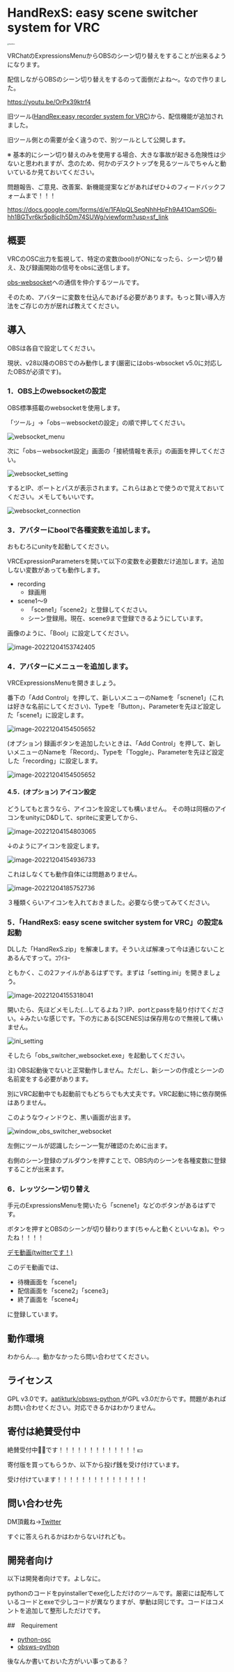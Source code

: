 # HandRexS: easy scene switcher system for VRC

<img src="logos/handrec.png" alt="handrec" style="zoom:25%;" />

VRChatのExpressionsMenuからOBSのシーン切り替えをすることが出来るようになります。

配信しながらOBSのシーン切り替えをするのって面倒だよね～。なので作りました。

https://youtu.be/OrPx39ktrf4

旧ツール([HandRex:easy recorder system for VRC](https://kurogane-gk.booth.pm/items/4370494))から、配信機能が追加されました。

旧ツール側との需要が全く違うので、別ツールとして公開します。



※ 基本的にシーン切り替えのみを使用する場合、大きな事故が起きる危険性は少ないと思われますが、念のため、何かのデスクトップを見るツールでちゃんと動いているか見ておいてください。



問題報告、ご意見、改善案、新機能提案などがあればぜひ↓のフィードバックフォームまで！！！

https://docs.google.com/forms/d/e/1FAIpQLSeqNhhHpFh9A41OamSO6i-hh1BGTvr6kr5p8icIh5Dm74SUWg/viewform?usp=sf_link



## 概要

VRCのOSC出力を監視して、特定の変数(bool)がONになったら、シーン切り替え、及び録画開始の信号をobsに送信します。

[obs-websocket](https://github.com/obsproject/obs-websocket)への通信を仲介するツールです。

そのため、アバターに変数を仕込んであげる必要があります。もっと賢い導入方法をご存じの方が居れば教えてください。

## 導入

OBSは各自で設定してください。

現状、v28以降のOBSでのみ動作します(厳密にはobs-wbsocket v5.0に対応したOBSが必須です)。

### 1．OBS上のwebsocketの設定

OBS標準搭載のwebsocketを使用します。

「ツール」→「obs－websocketの設定」の順で押してください。

![websocket_menu](imgs/websocket_menu.png)

次に「obs－websocket設定」画面の「接続情報を表示」の画面を押してください。

![websocket_setting](imgs/websocket_setting.png)

するとIP、ポートとパスが表示されます。これらはあとで使うので覚えておいてください。メモしてもいいです。

![websocket_connection](imgs/websocket_connection.png)



### 3．アバターにboolで各種変数を追加します。

おもむろにunityを起動してください。

VRCExpressionParametersを開いて以下の変数を必要数だけ追加します。追加しない変数があっても動作します。

- recording
  - 録画用
- scene1～9
  - 「scene1」「scene2」と登録してください。
  - シーン登録用。現在、scene9まで登録できるようにしています。

画像のように、「Bool」に設定してください。

![image-20221204153742405](imgs/VRCExpressionParameters.png)



### 4．アバターにメニューを追加します。

VRCExpressionsMenuを開きましょう。

番下の「Add Control」を押して、新しいメニューのNameを「scnene1」(これは好きな名前にしてください)、Typeを「Button」、Parameterを先ほど設定した「scene1」に設定します。

![image-20221204154505652](imgs/VRCExpressionsMenu_scene1.png)

(オプション) 録画ボタンを追加したいときは、「Add Control」を押して、新しいメニューのNameを「Record」、Typeを「Toggle」、Parameterを先ほど設定した「recording」に設定します。

![image-20221204154505652](imgs/VRCExpressionsMenu.png)

#### 4.5．(オプション) アイコン設定

どうしてもと言うなら、アイコンを設定しても構いません。
その時は同梱のアイコンをunityにD&Dして、spriteに変更してから、

![image-20221204154803065](imgs/rec_img.png)

↓のようにアイコンを設定します。

![image-20221204154936733](imgs/icon.png)

これはしなくても動作自体には問題ありません。

![image-20221204185752736](imgs/icons.png)

３種類くらいアイコンを入れておきました。必要なら使ってみてください。



### 5．「HandRexS: easy scene switcher system for VRC」の設定&起動

DLした「HandRexS.zip」を解凍します。そういえば解凍って今は通じないことあるんですって。ｺﾜｲﾖｰ

ともかく、この2ファイルがあるはずです。まずは「setting.ini」を開きましょう。

![image-20221204155318041](imgs/init.png)

開いたら、先ほどメモした(...してるよね？)IP、portとpassを貼り付けてください。↓みたいな感じです。下の方にある[SCENES]は保存用なので無視して構いません。

![ini_setting](imgs/ini_setting.png)

そしたら「obs_switcher_websocket.exe」を起動してください。

注) OBS起動後でないと正常動作しません。ただし、新シーンの作成とシーンの名前変をする必要があります。

別にVRC起動中でも起動前でもどちらでも大丈夫です。VRC起動に特に依存関係はありません。

このようなウィンドウと、黒い画面が出ます。

![window_obs_switcher_websocket](imgs/window_obs_switcher_websocket.png)

左側にツールが認識したシーン一覧が確認のために出ます。

右側のシーン登録のプルダウンを押すことで、OBS内のシーンを各種変数に登録することが出来ます。



### 6．レッツシーン切り替え

手元のExpressionsMenuを開いたら「scnene1」などのボタンがあるはずです。

ボタンを押すとOBSのシーンが切り替わります(ちゃんと動くといいなぁ)。やったね！！！！



[デモ動画(twitterです！)](https://twitter.com/Kurogane_8_Gk/status/1613567534690889728)



このデモ動画では、

- 待機画面を「scene1」
- 配信画面を「scene2」「scene3」
- 終了画面を「scene4」

に登録しています。



## 動作環境

わからん...。動かなかったら問い合わせてください。



## ライセンス

GPL v3.0です。[aatikturk/obsws-python ](https://github.com/aatikturk/obsws-python) がGPL v3.0だからです。問題があればお問い合わせください。対応できるかはわかりません。



## 寄付は絶賛受付中

絶賛受付中🤑💴です！！！！！！！！！！！！！💴

寄付版を買ってもらうか、以下から投げ銭を受け付けています。





受け付けています！！！！！！！！！！！！！！！



## 問い合わせ先

DM頂戴ね→[Twitter](https://twitter.com/Kurogane_8_Gk)

すぐに答えられるかはわからないけれども。



## 開発者向け

以下は開発者向けです。よしなに。

pythonのコードをpyinstallerでexe化しただけのツールです。厳密には配布しているコードとexeで少しコードが異なりますが、挙動は同じです。コードはコメントを追加して整形しただけです。

##　Requirement

- [python-osc](https://pypi.org/project/python-osc/)
- [obsws-python](https://pypi.org/project/obsws-python/1.4.1/)



後なんか書いておいた方がいい事ってある？
